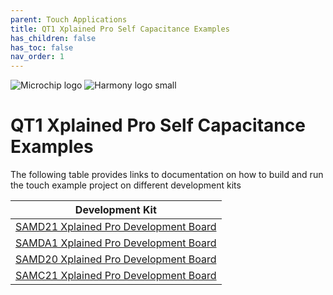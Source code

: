 ```yaml
---
parent: Touch Applications
title: QT1 Xplained Pro Self Capacitance Examples
has_children: false
has_toc: false
nav_order: 1
---
```


![Microchip logo](https://raw.githubusercontent.com/wiki/Microchip-MPLAB-Harmony/Microchip-MPLAB-Harmony.github.io/images/microchip_logo.png)
![Harmony logo small](https://raw.githubusercontent.com/wiki/Microchip-MPLAB-Harmony/Microchip-MPLAB-Harmony.github.io/images/microchip_mplab_harmony_logo_small.png)

# QT1 Xplained Pro Self Capacitance Examples
The following table provides links to documentation on how to build and run the touch example project on different development kits

| Development Kit |
| --- |
| [SAMD21 Xplained Pro Development Board](docs/readme_sam_d21_xpro.md) |
| [SAMDA1 Xplained Pro Development Board](docs/readme_sam_da1_xpro.md) |
| [SAMD20 Xplained Pro Development Board](docs/readme_sam_d20_xpro.md) |
| [SAMC21 Xplained Pro Development Board](docs/readme_sam_c21_xpro.md) |